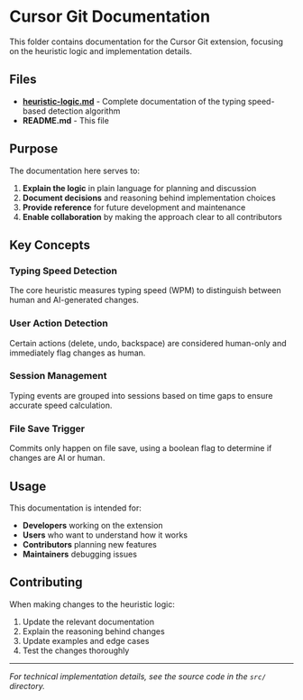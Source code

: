 # Cursor Git Documentation

This folder contains documentation for the Cursor Git extension, focusing on the heuristic logic and implementation details.

## Files

- **[heuristic-logic.md](./heuristic-logic.md)** - Complete documentation of the typing speed-based detection algorithm
- **README.md** - This file

## Purpose

The documentation here serves to:

1. **Explain the logic** in plain language for planning and discussion
2. **Document decisions** and reasoning behind implementation choices
3. **Provide reference** for future development and maintenance
4. **Enable collaboration** by making the approach clear to all contributors

## Key Concepts

### Typing Speed Detection
The core heuristic measures typing speed (WPM) to distinguish between human and AI-generated changes.

### User Action Detection
Certain actions (delete, undo, backspace) are considered human-only and immediately flag changes as human.

### Session Management
Typing events are grouped into sessions based on time gaps to ensure accurate speed calculation.

### File Save Trigger
Commits only happen on file save, using a boolean flag to determine if changes are AI or human.

## Usage

This documentation is intended for:
- **Developers** working on the extension
- **Users** who want to understand how it works
- **Contributors** planning new features
- **Maintainers** debugging issues

## Contributing

When making changes to the heuristic logic:
1. Update the relevant documentation
2. Explain the reasoning behind changes
3. Update examples and edge cases
4. Test the changes thoroughly

---

*For technical implementation details, see the source code in the `src/` directory.*

